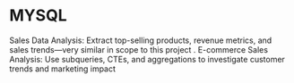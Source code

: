 # MYSQL
Sales Data Analysis: Extract top-selling products, revenue metrics, and sales trends—very similar in scope to this project . E-commerce Sales Analysis: Use subqueries, CTEs, and aggregations to investigate customer trends and marketing impact 
